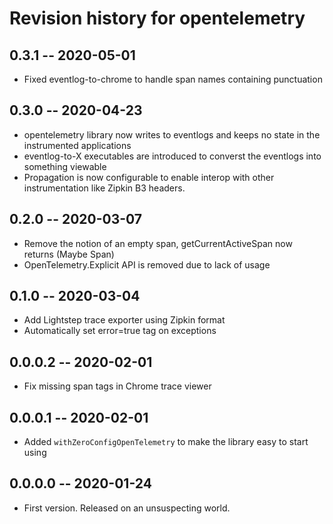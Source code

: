 # Revision history for opentelemetry

## 0.3.1 -- 2020-05-01

* Fixed eventlog-to-chrome to handle span names containing punctuation

## 0.3.0 -- 2020-04-23

* opentelemetry library now writes to eventlogs and keeps no state in the instrumented applications
* eventlog-to-X executables are introduced to converst the eventlogs into something viewable
* Propagation is now configurable to enable interop with other instrumentation like Zipkin B3 headers.

## 0.2.0 -- 2020-03-07

* Remove the notion of an empty span, getCurrentActiveSpan now returns (Maybe Span)
* OpenTelemetry.Explicit API is removed due to lack of usage

## 0.1.0 -- 2020-03-04

* Add Lightstep trace exporter using Zipkin format
* Automatically set error=true tag on exceptions

## 0.0.0.2 -- 2020-02-01

* Fix missing span tags in Chrome trace viewer

## 0.0.0.1 -- 2020-02-01

* Added `withZeroConfigOpenTelemetry` to make the library easy to start using

## 0.0.0.0 -- 2020-01-24

* First version. Released on an unsuspecting world.

